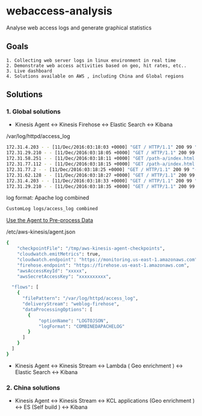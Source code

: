 # webaccess-analysis
Analyse web access logs and generate graphical statistics

## Goals
	1. Collecting web server logs in linux environment in real time 
	2. Demonstrate web access activities based on geo, hit rates, etc..
	3. Live dashboard
	4. Solutions available on AWS , including China and Global regions
	
## Solutions
### 1. Global solutions
- Kinesis Agent <-> Kinesis Firehose <-> Elastic Search <-> Kibana


/var/log/httpd/access_log
```Bash
172.31.4.203 - - [11/Dec/2016:03:18:03 +0000] "GET / HTTP/1.1" 200 99 "-" "ELB-HealthChecker/2.0"
172.31.29.210 - - [11/Dec/2016:03:18:05 +0000] "GET / HTTP/1.1" 200 99 "-" "ELB-HealthChecker/2.0"
172.31.58.251 - - [11/Dec/2016:03:18:11 +0000] "GET /path-a/index.html HTTP/1.1" 200 97 "-" "ELB-HealthChecker/2.0"
172.31.77.112 - - [11/Dec/2016:03:18:15 +0000] "GET /path-a/index.html HTTP/1.1" 200 97 "-" "ELB-HealthChecker/2.0"
172.31.77.2 - - [11/Dec/2016:03:18:25 +0000] "GET / HTTP/1.1" 200 99 "-" "ELB-HealthChecker/2.0"
172.31.62.128 - - [11/Dec/2016:03:18:27 +0000] "GET / HTTP/1.1" 200 99 "-" "ELB-HealthChecker/2.0"
172.31.4.203 - - [11/Dec/2016:03:18:33 +0000] "GET / HTTP/1.1" 200 99 "-" "ELB-HealthChecker/2.0"
172.31.29.210 - - [11/Dec/2016:03:18:35 +0000] "GET / HTTP/1.1" 200 99 "-" "ELB-HealthChecker/2.0"
```

log format: Apache log combined
```Bash
CustomLog logs/access_log combined
```
[ Use the Agent to Pre-process Data ](http://docs.aws.amazon.com/firehose/latest/dev/writing-with-agents.html#pre-processing)

/etc/aws-kinesis/agent.json
```Bash
{
    "checkpointFile": "/tmp/aws-kinesis-agent-checkpoints",
    "cloudwatch.emitMetrics": true,
    "cloudwatch.endpoint": "https://monitoring.us-east-1.amazonaws.com",
    "firehose.endpoint": "https://firehose.us-east-1.amazonaws.com",
    "awsAccessKeyId": "xxxxx",
    "awsSecretAccessKey": "xxxxxxxxxx",

  "flows": [
    {
      "filePattern": "/var/log/httpd/access_log",
      "deliveryStream": "weblog-firehose",
      "dataProcessingOptions": [
      	{
        	"optionName": "LOGTOJSON",
        	"logFormat": "COMBINEDAPACHELOG"
        }
      ]
    }
  ]
}
```

- Kinesis Agent <-> Kinesis Stream <-> Lambda ( Geo enrichment ) <-> Elastic Search <-> Kibana

### 2. China solutions
- Kinesis Agent <-> Kinesis Stream <-> KCL applications (Geo enrichment ) <-> ES (Self build ) <-> Kibana 



